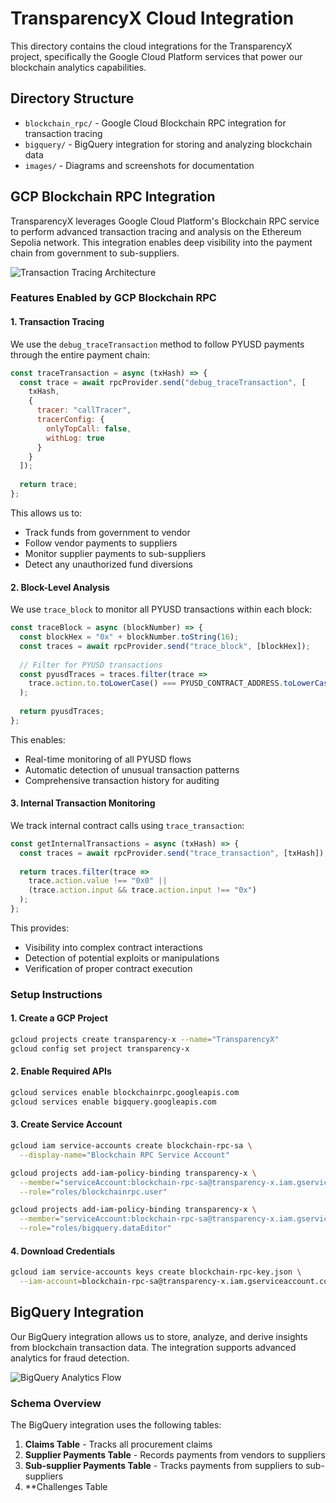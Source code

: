 # TransparencyX Cloud Integration

This directory contains the cloud integrations for the TransparencyX project, specifically the Google Cloud Platform services that power our blockchain analytics capabilities.

## Directory Structure

- `blockchain_rpc/` - Google Cloud Blockchain RPC integration for transaction tracing
- `bigquery/` - BigQuery integration for storing and analyzing blockchain data
- `images/` - Diagrams and screenshots for documentation

## GCP Blockchain RPC Integration

TransparencyX leverages Google Cloud Platform's Blockchain RPC service to perform advanced transaction tracing and analysis on the Ethereum Sepolia network. This integration enables deep visibility into the payment chain from government to sub-suppliers.

![Transaction Tracing Architecture](images/transaction_tracing.png)

### Features Enabled by GCP Blockchain RPC

#### 1. Transaction Tracing

We use the `debug_traceTransaction` method to follow PYUSD payments through the entire payment chain:

```javascript
const traceTransaction = async (txHash) => {
  const trace = await rpcProvider.send("debug_traceTransaction", [
    txHash,
    {
      tracer: "callTracer",
      tracerConfig: {
        onlyTopCall: false,
        withLog: true
      }
    }
  ]);
  
  return trace;
};
```

This allows us to:
- Track funds from government to vendor
- Follow vendor payments to suppliers
- Monitor supplier payments to sub-suppliers
- Detect any unauthorized fund diversions

#### 2. Block-Level Analysis

We use `trace_block` to monitor all PYUSD transactions within each block:

```javascript
const traceBlock = async (blockNumber) => {
  const blockHex = "0x" + blockNumber.toString(16);
  const traces = await rpcProvider.send("trace_block", [blockHex]);
  
  // Filter for PYUSD transactions
  const pyusdTraces = traces.filter(trace => 
    trace.action.to.toLowerCase() === PYUSD_CONTRACT_ADDRESS.toLowerCase()
  );
  
  return pyusdTraces;
};
```

This enables:
- Real-time monitoring of all PYUSD flows
- Automatic detection of unusual transaction patterns
- Comprehensive transaction history for auditing

#### 3. Internal Transaction Monitoring

We track internal contract calls using `trace_transaction`:

```javascript
const getInternalTransactions = async (txHash) => {
  const traces = await rpcProvider.send("trace_transaction", [txHash]);
  
  return traces.filter(trace => 
    trace.action.value !== "0x0" || 
    (trace.action.input && trace.action.input !== "0x")
  );
};
```

This provides:
- Visibility into complex contract interactions
- Detection of potential exploits or manipulations
- Verification of proper contract execution

### Setup Instructions

#### 1. Create a GCP Project

```bash
gcloud projects create transparency-x --name="TransparencyX"
gcloud config set project transparency-x
```

#### 2. Enable Required APIs

```bash
gcloud services enable blockchainrpc.googleapis.com
gcloud services enable bigquery.googleapis.com
```

#### 3. Create Service Account

```bash
gcloud iam service-accounts create blockchain-rpc-sa \
  --display-name="Blockchain RPC Service Account"

gcloud projects add-iam-policy-binding transparency-x \
  --member="serviceAccount:blockchain-rpc-sa@transparency-x.iam.gserviceaccount.com" \
  --role="roles/blockchainrpc.user"

gcloud projects add-iam-policy-binding transparency-x \
  --member="serviceAccount:blockchain-rpc-sa@transparency-x.iam.gserviceaccount.com" \
  --role="roles/bigquery.dataEditor"
```

#### 4. Download Credentials

```bash
gcloud iam service-accounts keys create blockchain-rpc-key.json \
  --iam-account=blockchain-rpc-sa@transparency-x.iam.gserviceaccount.com
```

## BigQuery Integration

Our BigQuery integration allows us to store, analyze, and derive insights from blockchain transaction data. The integration supports advanced analytics for fraud detection.

![BigQuery Analytics Flow](images/bigquery_analytics.png)

### Schema Overview

The BigQuery integration uses the following tables:

1. **Claims Table** - Tracks all procurement claims
2. **Supplier Payments Table** - Records payments from vendors to suppliers
3. **Sub-supplier Payments Table** - Tracks payments from suppliers to sub-suppliers
4. **Challenges Table
